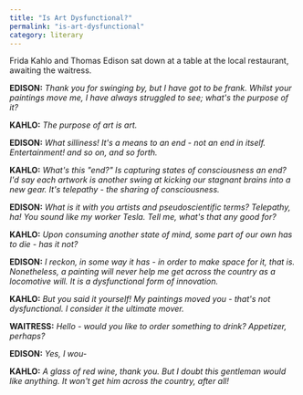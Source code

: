 ```yaml
---
title: "Is Art Dysfunctional?"
permalink: "is-art-dysfunctional"
category: literary
---
```


Frida Kahlo and Thomas Edison sat down at a table at the local restaurant, awaiting the waitress.

**EDISON:** *Thank you for swinging by, but I have got to be frank. Whilst your paintings move me, I have always struggled to see; what's the purpose of it?*

**KAHLO:** *The purpose of art is art.*

**EDISON:** *What silliness! It's a means to an end - not an end in itself. Entertainment! and so on, and so forth.*

**KAHLO:** *What's this "end?" Is capturing states of consciousness an end? I'd say each artwork is another swing at kicking our stagnant brains into a new gear. It's telepathy - the sharing of consciousness.*

**EDISON:** *What is it with you artists and pseudoscientific terms? Telepathy, ha! You sound like my worker Tesla. Tell me, what's that any good for?*

**KAHLO:** *Upon consuming another state of mind, some part of our own has to die - has it not?*

**EDISON:** *I reckon, in some way it has - in order to make space for it, that is. Nonetheless, a painting will never help me get across the country as a locomotive will. It is a dysfunctional form of innovation.*

**KAHLO:** *But you said it yourself! My paintings moved you - that's not dysfunctional. I consider it the ultimate mover.*

**WAITRESS:** *Hello - would you like to order something to drink? Appetizer, perhaps?*

**EDISON:** *Yes, I wou-*

**KAHLO:** *A glass of red wine, thank you. But I doubt this gentleman would like anything. It won't get him across the country, after all!*
